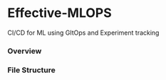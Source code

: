 # Effective-MLOPS
CI/CD for ML using GItOps and Experiment tracking


### Overview 

### File Structure 
